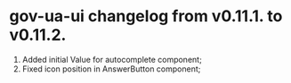 # gov-ua-ui changelog from v0.11.1. to v0.11.2.

1. Added initial Value for autocomplete component;
2. Fixed icon position in AnswerButton component;


